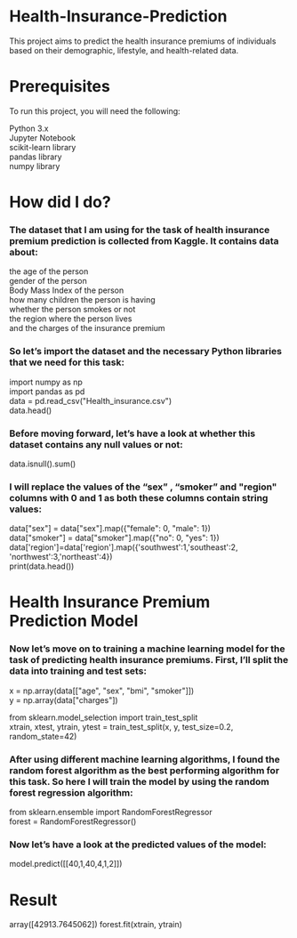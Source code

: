 # Health-Insurance-Prediction
This project aims to predict the health insurance premiums of individuals based on their demographic, lifestyle, and health-related data.

# Prerequisites
To run this project, you will need the following:<br>

Python 3.x<br>
Jupyter Notebook<br>
scikit-learn library<br>
pandas library<br>
numpy library<br>

# How  did I do?
<h3>The dataset that I am using for the task of health insurance premium prediction is collected from Kaggle. It contains data about:<br></h3>

the age of the person<br>
gender of the person<br>
Body Mass Index of the person<br>
how many children the person is having<br>
whether the person smokes or not<br>
the region where the person lives<br>
and the charges of the insurance premium<br>

<h3>So let’s import the dataset and the necessary Python libraries that we need for this task:<br></h3>

import numpy as np<br>
import pandas as pd<br>
data = pd.read_csv("Health_insurance.csv")<br>
data.head()<br>

<h3>Before moving forward, let’s have a look at whether this dataset contains any null values or not:<br></h3>

data.isnull().sum()<br>

 <h3>I will replace the values of the “sex” , “smoker” and "region" columns with 0 and 1 as both these columns contain string values:<br></h3>
 
 data["sex"] = data["sex"].map({"female": 0, "male": 1})<br>
data["smoker"] = data["smoker"].map({"no": 0, "yes": 1})<br>
data['region']=data['region'].map({'southwest':1,'southeast':2,
                   'northwest':3,'northeast':4})<br>
print(data.head())<br>

# Health Insurance Premium Prediction Model
<h3>Now let’s move on to training a machine learning model for the task of predicting health insurance premiums. First, I’ll split the data into training and test sets:<br></h3>

x = np.array(data[["age", "sex", "bmi", "smoker"]])<br>
y = np.array(data["charges"])<br>

from sklearn.model_selection import train_test_split<br>
xtrain, xtest, ytrain, ytest = train_test_split(x, y, test_size=0.2, random_state=42)<br>

<h3>After using different machine learning algorithms, I found the random forest algorithm as the best performing algorithm for this task. So here I will train the model by using the random forest regression algorithm:<br></h3>

from sklearn.ensemble import RandomForestRegressor<br>
forest = RandomForestRegressor()<br>

<h3>Now let’s have a look at the predicted values of the model:<br></h3>

model.predict([[40,1,40,4,1,2]])<br>

# Result
array([42913.7645062])
forest.fit(xtrain, ytrain)<br>
